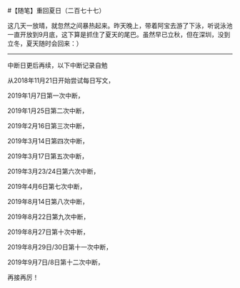 #【随笔】重回夏日（二百七十七）

这几天一放晴，就忽然之间暴热起来。昨天晚上，带着阿宝去游了下泳，听说泳池一直开放到9月底，这下算是抓住了夏天的尾巴。虽然早已立秋，但在深圳，没到立冬，夏天随时会回来：）



------

中断日更后再续，以下中断记录自勉

从2018年11月21日开始尝试每日写文，

2019年1月7日第一次中断，

2019年1月25日第二次中断，

2019年2月16日第三次中断，

2019年3月14日第四次中断，

2019年3月17日第五次中断，

2019年3月23/24日第六次中断，

2019年4月6日第七次中断，

2019年8月14日第八次中断，

2019年8月22日第九次中断，

2019年8月27日第十次中断，

2019年8月29日/30日第十一次中断，

2019年9月7日/8日第十二次中断，

再接再厉！